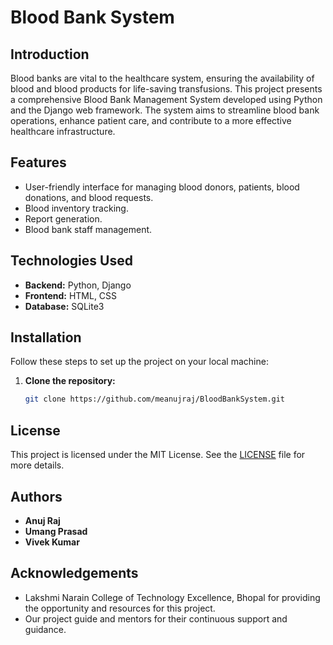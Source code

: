 # Blood Bank  System

## Introduction
Blood banks are vital to the healthcare system, ensuring the availability of blood and blood products for life-saving transfusions. This project presents a comprehensive Blood Bank Management System developed using Python and the Django web framework. The system aims to streamline blood bank operations, enhance patient care, and contribute to a more effective healthcare infrastructure.

## Features
- User-friendly interface for managing blood donors, patients, blood donations, and blood requests.
- Blood inventory tracking.
- Report generation.
- Blood bank staff management.

## Technologies Used
- **Backend:** Python, Django
- **Frontend:** HTML, CSS
- **Database:** SQLite3

## Installation
Follow these steps to set up the project on your local machine:

1. **Clone the repository:**
   ```sh
   git clone https://github.com/meanujraj/BloodBankSystem.git
   ```



## License
This project is licensed under the MIT License. See the [LICENSE](LICENSE) file for more details.

## Authors
- **Anuj Raj**
- **Umang Prasad**
- **Vivek Kumar**

## Acknowledgements
- Lakshmi Narain College of Technology Excellence, Bhopal for providing the opportunity and resources for this project.
- Our project guide and mentors for their continuous support and guidance.

